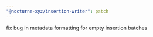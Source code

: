 ```yaml
---
"@nocturne-xyz/insertion-writer": patch
---
```


fix bug in metadata formatting for empty insertion batches

